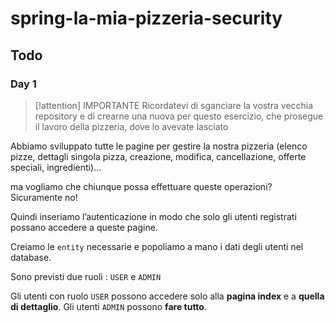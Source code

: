 # spring-la-mia-pizzeria-security

## Todo
### Day 1
> [!attention] IMPORTANTE
> Ricordatevi di sganciare la vostra vecchia repository e di crearne una nuova per questo esercizio, che prosegue il lavoro della pizzeria, dove lo avevate lasciato

Abbiamo sviluppato tutte le pagine per gestire la nostra pizzeria (elenco pizze, dettagli singola pizza, creazione, modifica, cancellazione, offerte speciali, ingredienti)…

ma vogliamo che chiunque possa effettuare queste operazioni?
Sicuramente no!

Quindi inseriamo l’autenticazione in modo che solo gli utenti registrati possano accedere a queste pagine.

Creiamo le `entity` necessarie e popoliamo a mano i dati degli utenti nel database.

Sono previsti due ruoli : `USER` e `ADMIN`

Gli utenti con ruolo `USER` possono accedere solo alla **pagina index** e a **quella di dettaglio**.
Gli utenti `ADMIN` possono **fare tutto**.
